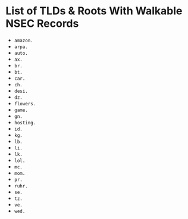 # List of TLDs & Roots With Walkable NSEC Records

* `amazon.`
* `arpa.`
* `auto.`
* `ax.`
* `br.`
* `bt.`
* `car.`
* `ch.`
* `desi.`
* `dz.`
* `flowers.`
* `game.`
* `gn.`
* `hosting.`
* `id.`
* `kg.`
* `lb.`
* `li.`
* `lk.`
* `lol.`
* `mc.`
* `mom.`
* `pr.`
* `ruhr.`
* `se.`
* `tz.`
* `ve.`
* `wed.`
